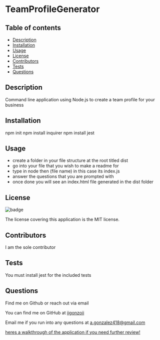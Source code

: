 
 # TeamProfileGenerator

## Table of contents
  - [Description](#description)
  - [Installation](#installation)
  - [Usage](#usage)
  - [License](#license)
  - [Contributors](#contributors)
  - [Tests](#tests)
  - [Questions](#questions)

  ## Description
  Command line application using Node.js to create a team profile for your business

  ## Installation
  npm init
  npm install inquirer
  npm install jest

  ## Usage
  * create a folder in your file structure at the root titled dist
  * go into your file that you wish to make a readme for
  * type in node then (file name) in this case its index.js
  * answer the questions that you are prompted with
  * once done you will see an index.html file generated in the dist folder

  ## License
  ![badge](https://img.shields.io/badge/license-MIT-blue)

  The license covering this application is the MIT license.

  ## Contributors
  I am the sole contributor

  ## Tests
  You must install jest for the included tests

  ## Questions
  Find me on Github or reach out via email

  You can find me on GitHub at [iigonzoii](https://github.com/iigonzoii)

  Email me if you run into any questions at a.gonzalez418@gmail.com
 
 
 <a href="https://drive.google.com/file/d/1RtkfeQF_KHjy0BkcvBe0SF9fTBpma_kL/view?usp=sharing" target="_blank">heres a walkthrough of the application if you need further review!</a>